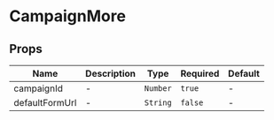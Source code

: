 # CampaignMore

## Props

<!-- @vuese:CampaignMore:props:start -->
|Name|Description|Type|Required|Default|
|---|---|---|---|---|
|campaignId|-|`Number`|`true`|-|
|defaultFormUrl|-|`String`|`false`|-|

<!-- @vuese:CampaignMore:props:end -->


